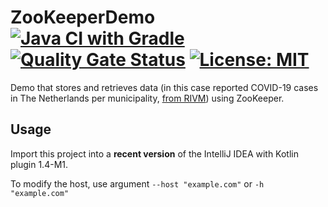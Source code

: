 # ZooKeeperDemo [![Java CI with Gradle](https://github.com/AvansInformatica-Marc/ZooKeeperDemo/workflows/Java%20CI%20with%20Gradle/badge.svg)](https://github.com/AvansInformatica-Marc/ZooKeeperDemo/actions?query=workflow%3A%22Java+CI+with+Gradle%22) [![Quality Gate Status](https://sonarcloud.io/api/project_badges/measure?project=AvansInformatica-Marc_ZooKeeperDemo&metric=alert_status)](https://sonarcloud.io/dashboard?id=AvansInformatica-Marc_ZooKeeperDemo) [![License: MIT](https://badgen.net/badge/license/MIT/blue)](https://github.com/AvansInformatica-Marc/ZooKeeperDemo/blob/master/LICENSE)
Demo that stores and retrieves data (in this case reported COVID-19 cases in The Netherlands per municipality, [from RIVM](https://www.rivm.nl/)) using ZooKeeper.

## Usage
Import this project into a **recent version** of the IntelliJ IDEA with Kotlin plugin 1.4-M1.

To modify the host, use argument `--host "example.com"` or `-h "example.com"`
